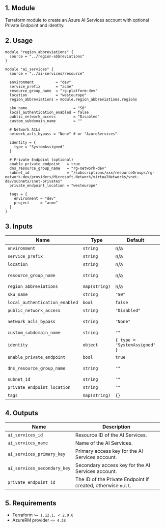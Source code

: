 ## 1. Module
Terraform module to create an Azure AI Services account with optional Private Endpoint and identity.

## 2. Usage
```hcl
module "region_abbreviations" {
  source = "../region-abbreviations"
}

module "ai_services" {
  source = "../ai-services/resource"

  environment          = "dev"
  service_prefix       = "acme"
  resource_group_name  = "rg-platform-dev"
  location             = "westeurope"
  region_abbreviations = module.region_abbreviations.regions

  sku_name                     = "S0"
  local_authentication_enabled = false
  public_network_access        = "Disabled"
  custom_subdomain_name        = ""

  # Network ACLs
  network_acls_bypass = "None" # or "AzureServices"

  identity = {
    type = "SystemAssigned"
  }

  # Private Endpoint (optional)
  enable_private_endpoint   = true
  dns_resource_group_name   = "rg-network-dev"
  subnet_id                 = "/subscriptions/xxx/resourceGroups/rg-network-dev/providers/Microsoft.Network/virtualNetworks/vnet-dev/subnets/snet-privates"
  private_endpoint_location = "westeurope"

  tags = {
    environment = "dev"
    project     = "acme"
  }
}
```

## 3. Inputs
| Name | Type | Default | Required | Description |
|------|------|---------|:--------:|-------------|
| `environment` | `string` | n/a | yes | Environment project (dev, qua or prd). |
| `service_prefix` | `string` | n/a | yes | Prefix or name of the project. |
| `location` | `string` | n/a | yes | Azure region. |
| `resource_group_name` | `string` | n/a | yes | Resource group in which to create the AI Services resource. |
| `region_abbreviations` | `map(string)` | n/a | yes | Map of Azure locations to abbreviations. |
| `sku_name` | `string` | `"S0"` | no | AI Services SKU. |
| `local_authentication_enabled` | `bool` | `false` | no | Allow API key authentication. |
| `public_network_access` | `string` | `"Disabled"` | no | Public network access (`Enabled`, `Disabled`). |
| `network_acls_bypass` | `string` | `"None"` | no | Traffic that can bypass AI Services network rules (`None`, `AzureServices`). |
| `custom_subdomain_name` | `string` | `""` | no | Optional custom subdomain name. |
| `identity` | `object` | `{ type = "SystemAssigned" }` | no | Managed identity configuration. |
| `enable_private_endpoint` | `bool` | `true` | no | Create a Private Endpoint. |
| `dns_resource_group_name` | `string` | `""` | no | RG with Private DNS Zone `privatelink.cognitiveservices.azure.com`. |
| `subnet_id` | `string` | `""` | no | Subnet ID for the Private Endpoint. |
| `private_endpoint_location` | `string` | `""` | no | Location for the Private Endpoint. |
| `tags` | `map(string)` | `{}` | no | Tags to apply to resources. |

## 4. Outputs
| Name | Description |
|------|-------------|
| `ai_services_id` | Resource ID of the AI Services. |
| `ai_services_name` | Name of the AI Services. |
| `ai_services_primary_key` | Primary access key for the AI Services account. |
| `ai_services_secondary_key` | Secondary access key for the AI Services account. |
| `private_endpoint_id` | The ID of the Private Endpoint if created, otherwise `null`. |

## 5. Requirements
- Terraform `>= 1.12.1, < 2.0.0`
- AzureRM provider `~> 4.38`


